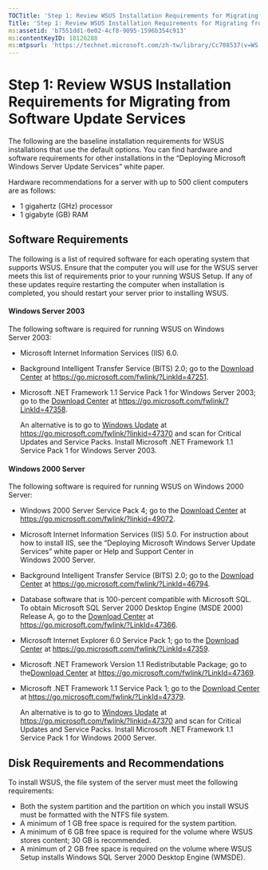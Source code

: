 ```yaml
---
TOCTitle: 'Step 1: Review WSUS Installation Requirements for Migrating from Software Update Services'
Title: 'Step 1: Review WSUS Installation Requirements for Migrating from Software Update Services'
ms:assetid: 'b7551dd1-0e02-4cf8-9095-1596b354c913'
ms:contentKeyID: 18126288
ms:mtpsurl: 'https://technet.microsoft.com/zh-tw/library/Cc708537(v=WS.10)'
---
```


Step 1: Review WSUS Installation Requirements for Migrating from Software Update Services
=========================================================================================

The following are the baseline installation requirements for WSUS installations that use the default options. You can find hardware and software requirements for other installations in the “Deploying Microsoft Windows Server Update Services” white paper.

Hardware recommendations for a server with up to 500 client computers are as follows:

-   1 gigahertz (GHz) processor
-   1 gigabyte (GB) RAM

Software Requirements
---------------------

The following is a list of required software for each operating system that supports WSUS. Ensure that the computer you will use for the WSUS server meets this list of requirements prior to your running WSUS Setup. If any of these updates require restarting the computer when installation is completed, you should restart your server prior to installing WSUS.

#### Windows Server 2003

The following software is required for running WSUS on Windows Server 2003:

-   Microsoft Internet Information Services (IIS) 6.0.
-   Background Intelligent Transfer Service (BITS) 2.0; go to the [Download Center](https://go.microsoft.com/fwlink/?linkid=47251) at https://go.microsoft.com/fwlink/?LinkId=47251.
-   Microsoft .NET Framework 1.1 Service Pack 1 for Windows Server 2003; go to the [Download Center](https://go.microsoft.com/fwlink/?linkid=47358) at https://go.microsoft.com/fwlink/?LinkId=47358.

    An alternative is to go to [Windows Update](https://go.microsoft.com/fwlink/?linkid=47370) at https://go.microsoft.com/fwlink/?linkid=47370 and scan for Critical Updates and Service Packs. Install Microsoft .NET Framework 1.1 Service Pack 1 for Windows Server 2003.

#### Windows 2000 Server

The following software is required for running WSUS on Windows 2000 Server:

-   Windows 2000 Server Service Pack 4; go to the [Download Center](https://go.microsoft.com/fwlink/?linkid=49072) at https://go.microsoft.com/fwlink/?linkid=49072.
-   Microsoft Internet Information Services (IIS) 5.0. For instruction about how to install IIS, see the “Deploying Microsoft Windows Server Update Services” white paper or Help and Support Center in Windows 2000 Server.
-   Background Intelligent Transfer Service (BITS) 2.0; go to the [Download Center](https://go.microsoft.com/fwlink/?linkid=46794) at https://go.microsoft.com/fwlink/?LinkId=46794.
-   Database software that is 100-percent compatible with Microsoft SQL. To obtain Microsoft SQL Server 2000 Desktop Engine (MSDE 2000) Release A, go to the [Download Center](https://go.microsoft.com/fwlink/?linkid=47366) at https://go.microsoft.com/fwlink/?LinkId=47366.
-   Microsoft Internet Explorer 6.0 Service Pack 1; go to the [Download Center](https://go.microsoft.com/fwlink/?linkid=47359) at https://go.microsoft.com/fwlink/?LinkId=47359.
-   Microsoft .NET Framework Version 1.1 Redistributable Package; go to the[Download Center](https://go.microsoft.com/fwlink/?linkid=47369) at https://go.microsoft.com/fwlink/?LinkId=47369.
-   Microsoft .NET Framework 1.1 Service Pack 1; go to the [Download Center](https://go.microsoft.com/fwlink/?linkid=47379) at https://go.microsoft.com/fwlink/?LinkId=47379.

    An alternative is to go to [Windows Update](https://go.microsoft.com/fwlink/?linkid=47370) at https://go.microsoft.com/fwlink/?linkid=47370 and scan for Critical Updates and Service Packs. Install Microsoft .NET Framework 1.1 Service Pack 1 for Windows 2000 Server.

Disk Requirements and Recommendations
-------------------------------------

To install WSUS, the file system of the server must meet the following requirements:

-   Both the system partition and the partition on which you install WSUS must be formatted with the NTFS file system.
-   A minimum of 1 GB free space is required for the system partition.
-   A minimum of 6 GB free space is required for the volume where WSUS stores content; 30 GB is recommended.
-   A minimum of 2 GB free space is required on the volume where WSUS Setup installs Windows SQL Server 2000 Desktop Engine (WMSDE).